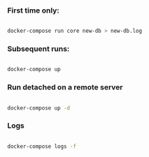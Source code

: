 ### First time only:

```sh

docker-compose run core new-db > new-db.log

```

### Subsequent runs:

```sh

docker-compose up

```


### Run detached on a remote server

```sh

docker-compose up -d

```

### Logs

```sh

docker-compose logs -f 

```